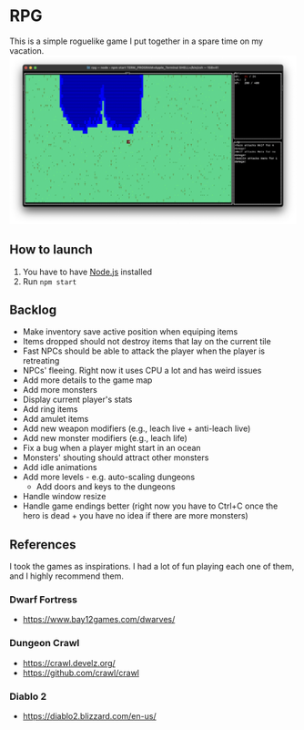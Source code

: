 # RPG
This is a simple roguelike game I put together in a spare time on my vacation.
![Game screenshot](screenshot.png)

## How to launch
1. You have to have [Node.js](https://nodejs.org/en) installed
2. Run `npm start`

## Backlog
- Make inventory save active position when equiping items
- Items dropped should not destroy items that lay on the current tile
- Fast NPCs should be able to attack the player when the player is retreating
- NPCs' fleeing. Right now it uses CPU a lot and has weird issues
- Add more details to the game map
- Add more monsters
- Display current player's stats
- Add ring items
- Add amulet items
- Add new weapon modifiers (e.g., leach live + anti-leach live)
- Add new monster modifiers (e.g., leach life)
- Fix a bug when a player might start in an ocean
- Monsters' shouting should attract other monsters
- Add idle animations
- Add more levels - e.g. auto-scaling dungeons
  - Add doors and keys to the dungeons
- Handle window resize
- Handle game endings better (right now you have to Ctrl+C once the hero is dead + you have no idea if there are more monsters)

## References
I took the games as inspirations. I had a lot of fun playing each one of them, and I highly recommend them. 

### Dwarf Fortress
- https://www.bay12games.com/dwarves/

### Dungeon Crawl
- https://crawl.develz.org/
- https://github.com/crawl/crawl

### Diablo 2
- https://diablo2.blizzard.com/en-us/
